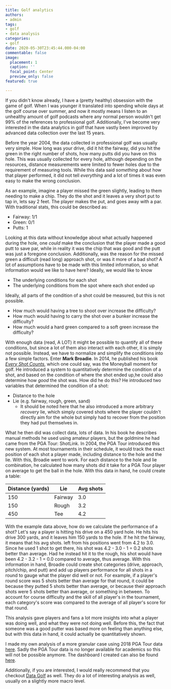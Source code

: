 ```yaml
---
title: Golf analytics
authors:
- admin
tags:
- golf
- data analysis
categories:
- golf
date: 2020-05-30T23:45:44.000-04:00
commentable: false
image:
  placement: 1
  caption: ''
  focal_point: Center
  preview_only: false
featured: true

---
```

If you didn't know already, I have a (pretty healthy) obsession with the game of golf. When I was younger it translated into spending whole days at the golf course over summer, and now it mostly means I listen to an unhealthy amount of golf podcasts where any normal person wouldn't get 99% of the references to professional golf. Additionally, I've become very interested in the data analytics in golf that have vastly been improved by advanced data collection over the last 15 years.

Before the year 2004, the data collected in professional golf was usually very simple. How long was your drive, did it hit the fairway, did you hit the green in the right number of shots, how many putts did you have on this hole. This was usually collected for every hole, although depending on the resources, distance measurements were limited to fewer holes due to the requirement of measuring tools. While this data said _something_ about how that player performed, it did not tell _everything_ and a lot of times it was even easy to make the wrong conclusion.

As an example, imagine a player missed the green slightly, leading to them needing to make a chip. They do the shot and it leaves a very short put to tap in, lets say 2 feet. The player makes the put, and goes away with a par. With traditional stats, this could be described as:

* Fairway: 1/1
* Green: 0/1
* Putts: 1

Looking at this data without knowledge about what actually happened during the hole, one _could_ make the conclusion that the player made a good putt to save par, while in reality it was the chip that was good and the putt was just a foregone conclusion. Additionally, was the reason for the missed green a difficult (read long) approach shot, or was it more of a bad shot? A lot of assumptions have to be made with this limited information, so what information would we like to have here? Ideally, we would like to know

* The underlying conditions for each shot
* The underlying conditions from the spot where each shot ended up

Ideally, all parts of the condition of a shot could be measured, but this is not possible.

* How much would having a tree to shoot over increase the difficulty?
* How much would having to carry the shot over a bunker increase the difficulty?
* How much would a hard green compared to a soft green increase the difficulty?

With enough data (read, A LOT) it might be possible to quantify all of these conditions, but since a lot of them also interact with each other, it is simply not possible. Instead, we have to normalize and simplify the conditions into a few simple factors. Enter **Mark Broadie**. In 2014, he published his book [_Every Shot Counts_](https://www.amazon.com/Every-Shot-Counts-Revolutionary-Performance/dp/1592407501), which one could say, was the Moneyball moment for golf. He introduced a system to quantitatively determine the condition of a shot, and based on the condition of where the shot ended up,he could also determine how _good_ the shot was. How did he do this? He introduced two variables that determined the condition of a shot:

* Distance to the hole
* Lie (e.g. fairway, rough, green, sand)
  * It should be noted here that he also introduced a more arbitrary _recovery_ lie, which simply covered shots where the player couldn't directly aim for the whole but simply had to recover from the position they had put themselves in.

What he then did was collect data, lots of data. In his book he describes manual methods he used using amateur players, but the goldmine he had came from the PGA Tour: ShotLink. In 2004, the PGA Tour introduced this new system. At most tournaments in their schedule, it would track the exact position of each shot a player made, including distance to the hole and the lie. With this, Broadie went to work. For each distance to the hole and lie combination, he calculated how many shots did it take for a PGA Tour player on average to get the ball in the hole. With this data in hand, he could create a table:

| Distance (yards) | Lie     | Avg shots |
| ---------------- | ------- | --------- |
| 150              | Fairway | 3.0       |
| 150              | Rough   | 3.2       |
| 450              | Tee     | 4.2       |

With the example data above, how do we calculate the performance of a shot? Let's say a player is hitting his drive on a 450 yard hole. He hits his drive 300 yards, and it leaves him 150 yards to the hole. If he hit the fairway, it means that his avg shots. left from his positions went from 4.2 to 3.0. Since he used 1 shot to get there, his shot was 4.2 - 3.0 - 1 = 0.2 shots better than average. Had he instead hit it to the rough, his shot would have been 4.2 - 3.2 - 1 = 0.0 compared to average, thus average. With this information in hand, Broadie could create shot categories (drive, approach, pitch/chip, and putt) and add up players performance for all shots in a round to gauge what the player did well or not. For example, if a player's round score was 5 shots better than average for that round, it could be because they putted 5 shots better than average, or because their approach shots were 5 shots better than average, or something in between. To account for course difficulty and the skill of all player's in the tournament, each category's score was compared to the average of all player's score for that round.

This analysis gave players and fans a lot more insights into what a player was doing well, and what they were not doing well. Before this, the fact that someone was a good putter was based more on feeling than anything else, but with this data in hand, it could actually be quantitatively shown.

I made my own analysis of a more granular case using 2018 PGA Tour data [here](https://github.com/PhilipEkfeldt/Golf-Analysis). Sadly the PGA Tour data is no longer available for academics so this will not be possible anymore. The dashboard I created can also be found [here](/dashboards/golf_dashboard/).

Additionally, if you are interested, I would really recommend that you checkout [Data Golf](https://datagolf.org/) as well. They do a lot of interesting analysis as well, usually on a slightly more macro level.